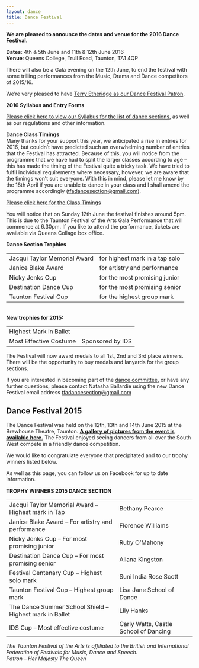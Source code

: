 ```yaml
---
layout: dance
title: Dance Festival
---
```


<p><strong>We are pleased to announce the dates and venue for the 2016 Dance Festival.</strong></p>
<p><strong>Dates</strong>:  4th &#038; 5th June and 11th &#038; 12th June 2016<br />
<strong>Venue</strong>: Queens College, Trull Road, Taunton, TA1 4QP</p>
<p>There will also be a Gala evening on the 12th June, to end the festival with some trilling performances from the Music, Drama and Dance competitors of 2015/16.</p>
<p>We&#8217;re very pleased to have <a title="Dance Festival Patron" href="/events/dance-festival/dance-festival-patron/">Terry Etheridge as our Dance Festival Patron</a>.</p>
<p><strong>2016 Syllabus and Entry Forms</strong></p>
<p><a href="{{ '/wp-content/uploads/2014/03/Dance-Festival-2016-Syllabus.docx' | prepend: site.github.url }}">Please click here to view our Syllabus for the list of dance sections</a>, as well as our regulations and other information.</p>
<p><strong>Dance Class Timings</strong><br />
Many thanks for your support this year, we anticipated a rise in entries for 2016, but couldn&#8217;t have predicted such an overwhelming number of entries that the Festival has attracted.  Because of this, you will notice from the programme that we have had to split the larger classes according to age &#8211; this has made the timing of the Festival quite a tricky task.  We have tried to fulfil individual requirements where necessary, however, we are aware that the timings won&#8217;t suit everyone.  With this in mind, please let me know by the 18th April if you are unable to dance in your class and I shall amend the programme accordingly (<a href="mailto:tfadancesection@gmail.com">tfadancesection@gmail.com</a>).</p>
<p><a href="{{ '/wp-content/uploads/2014/03/Order-of-Classes-Dance-Festival-2016.docx' | prepend: site.github.url }}">Please click here for the Class Timings</a></p>
<p>You will notice that on Sunday 12th June the festival finishes around 5pm. This is due to the Taunton Festival of the Arts Gala Performance that will commence at 6.30pm. If you like to attend the performance, tickets are available via Queens Collage box office.  </p>
<p><strong>Dance Section Trophies</strong><br />
<div class="table-responsive"><table  style="width:100%; "  class="easy-table easy-table-default " border="0">
<tbody>
<tr><td >Jacqui Taylor Memorial Award</td>
<td >for highest mark in a tap solo</td>
</tr>

<tr><td >Janice Blake Award</td>
<td >for artistry and performance</td>
</tr>

<tr><td >Nicky Jenks Cup</td>
<td >for the most promising junior</td>
</tr>

<tr><td >Destination Dance Cup</td>
<td >for the most promising senior</td>
</tr>

<tr><td >Taunton Festival Cup</td>
<td >for the highest group mark</td>
</tr>
</tbody></table></div><br />
<strong>New trophies for 2015:</strong></p>
<div class="table-responsive"><table  style="width:100%; "  class="easy-table easy-table-default " border="0">
<tbody>
<tr><td >Highest Mark in Ballet</td>
<td ></td>
</tr>

<tr><td >Most Effective Costume</td>
<td >Sponsored by IDS</td>
</tr>
</tbody></table></div>
<p>The Festival will now award medals to all 1st, 2nd and 3rd place winners. There will be the opportunity to buy medals and lanyards for the group sections.</p>
<p>If you are interested in becoming part of the <a title="Dance Section Committee" href="/events/dance-festival/dance-section-committee/">dance committee</a>, or have any further questions, please contact Natasha Ballardie using the new Dance Festival email address <a href="mailto:tfadancesection@gmail.com">tfadancesection@gmail.com</a></p>
<h2>Dance Festival 2015</h2>
<p>The Dance Festival was held on the 12th, 13th and 14th June 2015 at the Brewhouse Theatre, Taunton. <a href="{{ '/events/dance-festival/photo-gallery-2015-dance-festival/' | prepend: site.github.url }}"><strong>A gallery of pictures from the event is available here.</strong></a> The Festival enjoyed seeing dancers from all over the South West compete in a friendly dance competition.</p>
<p>We would like to congratulate everyone that precipitated and to our trophy winners listed below.</p>
<p>As well as this page, you can follow us on Facebook for up to date information.</p>
<p><strong>TROPHY WINNERS 2015 DANCE SECTION</strong></p>
<div class="table-responsive"><table  style="width:100%; "  class="easy-table easy-table-default " border="0">
<tbody>
<tr><td >Jacqui Taylor Memorial Award – Highest mark in Tap</td>
<td >Bethany Pearce</td>
</tr>

<tr><td >Janice Blake Award – For artistry and performance</td>
<td >Florence Williams</td>
</tr>

<tr><td >Nicky Jenks Cup – For most promising junior</td>
<td >Ruby O’Mahony</td>
</tr>

<tr><td >Destination Dance Cup – For most promising senior</td>
<td >Allana Kingston</td>
</tr>

<tr><td >Festival Centenary Cup – Highest solo mark</td>
<td >Suni India Rose Scott</td>
</tr>

<tr><td >Taunton Festival Cup – Highest group mark</td>
<td >Lisa Jane School of Dance</td>
</tr>

<tr><td >The Dance Summer School Shield – Highest mark in Ballet</td>
<td >Lily Hanks</td>
</tr>

<tr><td >IDS Cup – Most effective costume</td>
<td >Carly Watts, Castle School of Dancing</td>
</tr>
</tbody></table></div>
<p><em>The Taunton Festival of the Arts is affiliated to the British and International Federation of Festivals for Music, Dance and Speech.<br />
Patron &#8211; Her Majesty The Queen<br />
</em></p>
